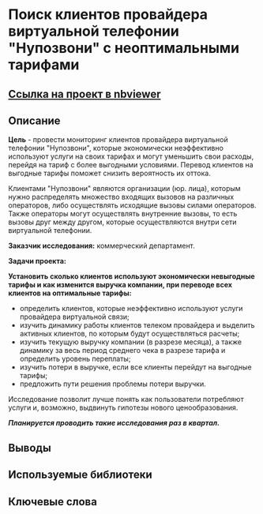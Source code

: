 # Поиск клиентов провайдера виртуальной телефонии "Нупозвони" с неоптимальными тарифами 

## [Ссылка на проект в nbviewer](https://nbviewer.org/github/KSingular/yp_da_projects/)

## Описание
**Цель** - провести мониторинг клиентов провайдера виртуальной телефонии "Нупозвони", которые экономически неэффективно используют услуги на своих тарифах и могут уменьшить свои расходы, перейдя на тариф с более выгодными условиями. Перевод клиентов на выгодные тарифы поможет снизить вероятность их оттока. 

Клиентами "Нупозвони" являются организации (юр. лица), которым нужно распределять множество входящих вызовов на различных операторов, либо осуществлять исходящие вызовы силами операторов. Также операторы могут осуществлять внутренние вызовы, то есть вызовы друг между другом, которые осуществляются внутри сети виртуальной телефонии.

**Заказчик исследования:** коммерческий департамент.

**Задачи проекта:**

**Установить сколько клиентов используют экономически невыгодные тарифы и как изменится выручка компании, при переводе всех клиентов на оптимальные тарифы:**
 - определить клиентов, которые неэффективно используют услуги провайдера виртуальной связи;
 - изучить динамику работы клиентов телеком провайдера и выделить активных клиентов, по которым будут осуществляться расчеты;
 - изучить текущую выручку компании (в разрезе месяца), а также динамику за весь период среднего чека в разрезе тарифа и определить уровень переплаты;
 - изучить потери в выручке, если все клиенты перейдут на выгодные тарифы;
 - предложить пути решения проблемы потери выручки.

Исследование позволит лучше понять как пользователи потребляют услуги и, возможно, выдвинуть гипотезы нового ценообразования.  

***Планируется проводить такие исследования раз в квартал.***

## Выводы 


## Используемые библиотеки


## Ключевые слова

